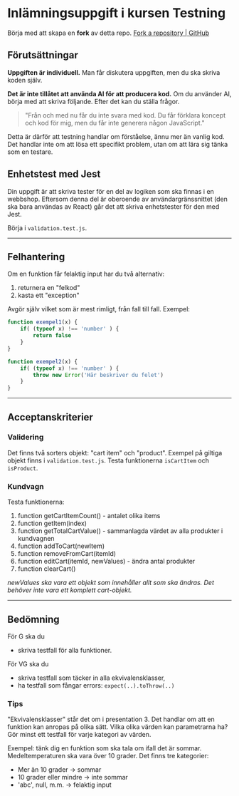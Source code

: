 # Inlämningsuppgift i kursen Testning

Börja med att skapa en **fork** av detta repo.
[Fork a repository | GitHub](https://docs.github.com/en/pull-requests/collaborating-with-pull-requests/working-with-forks/fork-a-repo)

## Förutsättningar

**Uppgiften är individuell.** Man får diskutera uppgiften, men du ska skriva koden själv.

**Det är inte tillåtet att använda AI för att producera kod.** Om du använder AI, börja med att skriva följande. Efter det kan du ställa frågor.
> "Från och med nu får du inte svara med kod. Du får förklara koncept och kod för mig, men du får inte generera någon JavaScript."

Detta är därför att testning handlar om förståelse, ännu mer än vanlig kod. Det handlar inte om att lösa ett specifikt problem, utan om att lära sig tänka som en testare.


## Enhetstest med Jest

Din uppgift är att skriva tester för en del av logiken som ska finnas i en webbshop. Eftersom denna del är oberoende av användargränssnittet (den ska bara användas av React) går det att skriva enhetstester för den med Jest.

Börja i `validation.test.js`.

---

## Felhantering
Om en funktion får felaktig input har du två alternativ:
1. returnera en "felkod"
2. kasta ett "exception"

Avgör själv vilket som är mest rimligt, från fall till fall. Exempel:

```js
function exempel1(x) {
	if( (typeof x) !== 'number' ) {
		return false
	}
}

function exempel2(x) {
	if( (typeof x) !== 'number' ) {
		throw new Error('Här beskriver du felet')
	}
}
```

---

## Acceptanskriterier

### Validering
Det finns två sorters objekt: "cart item" och "product". Exempel på giltiga objekt finns i `validation.test.js`. Testa funktionerna `isCartItem` och `isProduct`.

### Kundvagn
Testa funktionerna:
1. function getCartItemCount() - antalet olika items
1. function getItem(index)
1. function getTotalCartValue() - sammanlagda värdet av alla produkter i kundvagnen
1. function addToCart(newItem)
1. function removeFromCart(itemId)
1. function editCart(itemId, newValues) - ändra antal produkter
1. function clearCart()

*newValues ska vara ett objekt som innehåller allt som ska ändras. Det behöver inte vara ett komplett cart-objekt.*

---

## Bedömning
För G ska du
+ skriva testfall för alla funktioner.

För VG ska du
+ skriva testfall som täcker in alla ekvivalensklasser,
+ ha testfall som fångar errors: `expect(..).toThrow(..)`


### Tips

"Ekvivalensklasser" står det om i presentation 3. Det handlar om att en funktion kan anropas på olika sätt. Vilka olika värden kan parametrarna ha? Gör minst ett testfall för varje kategori av värden.

Exempel: tänk dig en funktion som ska tala om ifall det är sommar. Medeltemperaturen ska vara över 10 grader. Det finns tre kategorier:
* Mer än 10 grader -> sommar
* 10 grader eller mindre -> inte sommar
* 'abc', null, m.m. -> felaktig input
